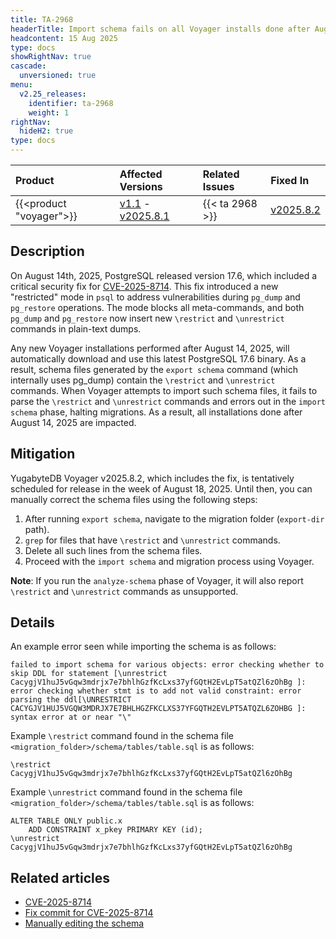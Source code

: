 ```yaml
---
title: TA-2968
headerTitle: Import schema fails on all Voyager installs done after August 14, 2025
headcontent: 15 Aug 2025
type: docs
showRightNav: true
cascade:
  unversioned: true
menu:
  v2.25_releases:
    identifier: ta-2968
    weight: 1
rightNav:
  hideH2: true
type: docs
---
```


| Product | Affected Versions | Related Issues | Fixed In |
| :------------------------- | :-------------------- | :---------------- | :------- |
| {{<product "voyager">}} | [v1.1](/preview/yugabyte-voyager/release-notes/#v1-1-march-7-2023) - [v2025.8.1](/preview/yugabyte-voyager/release-notes/#v2025-8-1-august-5-2025) | {{< ta 2968 >}} | [v2025.8.2](/preview/yugabyte-voyager/release-notes/#v2025-8-2-august-19-2025) |

## Description

On August 14th, 2025, PostgreSQL released version 17.6, which included a critical security fix for [CVE-2025-8714](https://www.postgresql.org/support/security/CVE-2025-8714/). This fix introduced a new "restricted" mode in `psql` to address vulnerabilities during `pg_dump` and `pg_restore` operations. The mode blocks all meta-commands, and both `pg_dump` and `pg_restore` now insert new `\restrict` and `\unrestrict` commands in plain-text dumps.

Any new Voyager installations performed after August 14, 2025, will automatically download and use this latest PostgreSQL 17.6 binary. As a result, schema files generated by the `export schema` command (which internally uses pg_dump) contain the `\restrict` and `\unrestrict` commands. When Voyager attempts to import such schema files, it fails to parse the `\restrict` and `\unrestrict` commands and errors out in the `import schema` phase, halting migrations. As a result, all installations done after August 14, 2025 are impacted.

## Mitigation

YugabyteDB Voyager v2025.8.2, which includes the fix, is tentatively scheduled for release in the week of August 18, 2025. Until then, you can manually correct the schema files using the following steps:

1. After running `export schema`, navigate to the migration folder (`export-dir` path).
1. `grep` for files that have `\restrict` and `\unrestrict` commands.
1. Delete all such lines from the schema files.
1. Proceed with the `import schema` and migration process using Voyager.

**Note**: If you run the `analyze-schema` phase of Voyager, it will also report `\restrict` and `\unrestrict` commands as unsupported.

## Details

An example error seen while importing the schema is as follows:

```output
failed to import schema for various objects: error checking whether to skip DDL for statement [\unrestrict CacygjV1huJ5vGqw3mdrjx7e7bhlhGzfKcLxs37yfGQtH2EvLpT5atQZl6zOhBg ]: error checking whether stmt is to add not valid constraint: error parsing the ddl[\UNRESTRICT CACYGJV1HUJ5VGQW3MDRJX7E7BHLHGZFKCLXS37YFGQTH2EVLPT5ATQZL6ZOHBG ]: syntax error at or near "\"
```

Example `\restrict` command found in the schema file `<migration_folder>/schema/tables/table.sql` is as follows:

```output
\restrict CacygjV1huJ5vGqw3mdrjx7e7bhlhGzfKcLxs37yfGQtH2EvLpT5atQZl6zOhBg
```

Example `\unrestrict` command found in the schema file `<migration_folder>/schema/tables/table.sql` is as follows:

```output
ALTER TABLE ONLY public.x
    ADD CONSTRAINT x_pkey PRIMARY KEY (id);
\unrestrict CacygjV1huJ5vGqw3mdrjx7e7bhlhGzfKcLxs37yfGQtH2EvLpT5atQZl6zOhBg
```

## Related articles

- [CVE-2025-8714](https://www.postgresql.org/support/security/CVE-2025-8714/)
- [Fix commit for CVE-2025-8714](https://github.com/postgres/postgres/commit/575f54d4cee8b141a91b3e5c3d7d65372c0f5219)
- [Manually editing the schema](/preview/yugabyte-voyager/migrate/migrate-steps/#manually-edit-the-schema)
